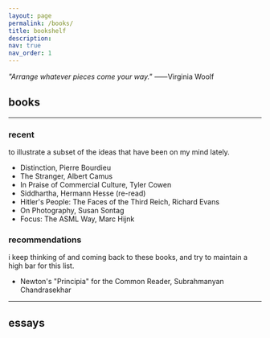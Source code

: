 ```yaml
---
layout: page
permalink: /books/
title: bookshelf
description: 
nav: true
nav_order: 1
---
```


_"Arrange whatever pieces come your way."_ 
⸺Virginia Woolf

<!-- _pages/publications.md -->
<div class="publications">
</div>

## books

---

### recent  

to illustrate a subset of the ideas that have been on my mind lately. 

- Distinction, Pierre Bourdieu
- The Stranger, Albert Camus
- In Praise of Commercial Culture, Tyler Cowen
- Siddhartha, Hermann Hesse (re-read)
- Hitler's People: The Faces of the Third Reich, Richard Evans
- On Photography, Susan Sontag
- Focus: The ASML Way, Marc Hijnk


### recommendations  

i keep thinking of and coming back to these books, and try to maintain a high bar for this list. 

- Newton's "Principia" for the Common Reader, Subrahmanyan Chandrasekhar

---

## essays
